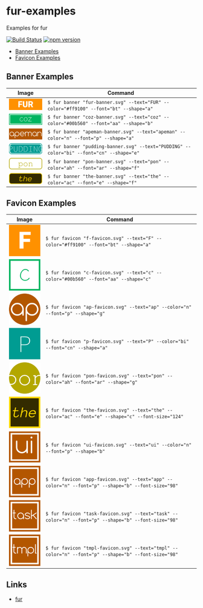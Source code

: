 fur-examples
============

Examples for fur

[![Build Status][my_travis_badge_url]][my_travis_url]
[![npm version][my_npm_budge_url]][my_npm_url]

+ [Banner Examples](#banner-examples)
+ [Favicon Examples](#favicon-examples)

<a name="banner-example"></a>

Banner Examples
------------

| Image | Command |
| ------- | ------ |
| <img src="./examples/01-fur/banner.png" width="128" /> | `$ fur banner "fur-banner.svg" --text="FUR" --color="#ff9100" --font="bt" --shape="a" ` |
| <img src="./examples/02-coz/banner.png" width="128" /> | `$ fur banner "coz-banner.svg" --text="coz" --color="#00b560" --font="aa" --shape="b" ` |
| <img src="./examples/03-apeman/banner.png" width="128" /> | `$ fur banner "apeman-banner.svg" --text="apeman" --color="n" --font="p" --shape="a" ` |
| <img src="./examples/04-pudding/banner.png" width="128" /> | `$ fur banner "pudding-banner.svg" --text="PUDDING" --color="bi" --font="cn" --shape="e" ` |
| <img src="./examples/05-pon/banner.png" width="128" /> | `$ fur banner "pon-banner.svg" --text="pon" --color="ah" --font="ar" --shape="f" ` |
| <img src="./examples/06-the/banner.png" width="128" /> | `$ fur banner "the-banner.svg" --text="the" --color="ac" --font="e" --shape="f" ` |



<a name="favicon-example"></a>

Favicon Examples
------------

| Image | Command |
| ------- | ------ |
| <img src="./examples/01-fur/favicon.png" width="128" /> | `$ fur favicon "f-favicon.svg" --text="F" --color="#ff9100" --font="bt" --shape="a" ` |
| <img src="./examples/02-coz/favicon.png" width="128" /> | `$ fur favicon "c-favicon.svg" --text="c" --color="#00b560" --font="aa" --shape="c" ` |
| <img src="./examples/03-apeman/favicon.png" width="128" /> | `$ fur favicon "ap-favicon.svg" --text="ap" --color="n" --font="p" --shape="g" ` |
| <img src="./examples/04-pudding/favicon.png" width="128" /> | `$ fur favicon "p-favicon.svg" --text="P" --color="bi" --font="cn" --shape="a" ` |
| <img src="./examples/05-pon/favicon.png" width="128" /> | `$ fur favicon "pon-favicon.svg" --text="pon" --color="ah" --font="ar" --shape="g" ` |
| <img src="./examples/06-the/favicon.png" width="128" /> | `$ fur favicon "the-favicon.svg" --text="the" --color="ac" --font="e" --shape="c" --font-size="124" ` |
| <img src="./examples/07-apeman-ui-contrib/favicon.png" width="128" /> | `$ fur favicon "ui-favicon.svg" --text="ui" --color="n" --font="p" --shape="b" ` |
| <img src="./examples/08-apeman-app-contrib/favicon.png" width="128" /> | `$ fur favicon "app-favicon.svg" --text="app" --color="n" --font="p" --shape="b" --font-size="98" ` |
| <img src="./examples/09-apeman-task-contrib/favicon.png" width="128" /> | `$ fur favicon "task-favicon.svg" --text="task" --color="n" --font="p" --shape="b" --font-size="98" ` |
| <img src="./examples/10-apeman-tmpl-contrib/favicon.png" width="128" /> | `$ fur favicon "tmpl-favicon.svg" --text="tmpl" --color="n" --font="p" --shape="b" --font-size="98" ` |





<a name="links"></a>
Links
--------

+ [fur](https://github.com/fur-repo/fur)



[my_travis_url]: http://travis-ci.org/fur-repo/fur-examples
[my_travis_badge_url]: http://img.shields.io/travis/fur-repo/fur-examples.svg?style=flat
[my_npm_url]: http://www.npmjs.org/package/fur-examples
[my_npm_budge_url]: http://img.shields.io/npm/v/fur-examples.svg?style=flat
